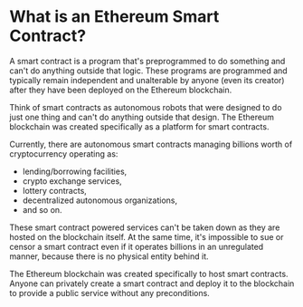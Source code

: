 # What is an Ethereum Smart Contract?

A smart contract is a program that's preprogrammed to do something and can't do anything outside that logic. These programs are programmed and typically remain independent and unalterable by anyone (even its creator) after they have been deployed on the Ethereum blockchain.

Think of smart contracts as autonomous robots that were designed to do just one thing and can't do anything outside that design. The Ethereum blockchain was created specifically as a platform for smart contracts.

Currently, there are autonomous smart contracts managing billions worth of cryptocurrency operating as:

- lending/borrowing facilities,
- crypto exchange services,
- lottery contracts,
- decentralized autonomous organizations,
- and so on.

These smart contract powered services can't be taken down as they are hosted on the blockchain itself. At the same time, it's impossible to sue or censor a smart contract even if it operates billions in an unregulated manner, because there is no physical entity behind it.

The Ethereum blockchain was created specifically to host smart contracts. Anyone can privately create a smart contract and deploy it to the blockchain to provide a public service without any preconditions.
